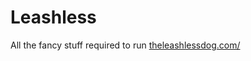 # Leashless

All the fancy stuff required to run [theleashlessdog.com/](https://theleashlessdog.com/)